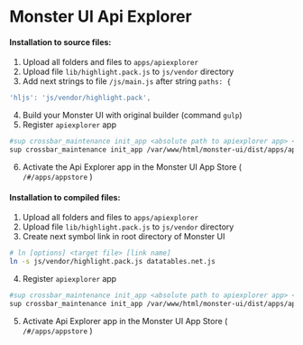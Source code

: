 # Monster UI Api Explorer

#### Installation to source files:
1. Upload all folders and files to `apps/apiexplorer`
2. Upload file `lib/highlight.pack.js` to `js/vendor` directory
3. Add next strings to file `/js/main.js` after string `paths: {`
``` javascript
'hljs': 'js/vendor/highlight.pack',
```
4. Build your Monster UI with original builder (command `gulp`)
5. Register `apiexplorer` app
```bash
#sup crossbar_maintenance init_app <absolute path to apiexplorer app> <your api base url>
sup crossbar_maintenance init_app /var/www/html/monster-ui/dist/apps/apiexplorer https://site.com:8443/v2/ 
```
6. Activate the Api Explorer app in the Monster UI App Store ( `/#/apps/appstore` )

#### Installation to compiled files:
1. Upload all folders and files to `apps/apiexplorer`
2. Upload file `lib/highlight.pack.js` to `js/vendor` directory
3. Create next symbol link in root directory of Monster UI
```bash
# ln [options] <target file> [link name]
ln -s js/vendor/highlight.pack.js datatables.net.js
```
4. Register `apiexplorer` app
```bash
#sup crossbar_maintenance init_app <absolute path to apiexplorer app> <your api base url>
sup crossbar_maintenance init_app /var/www/html/monster-ui/dist/apps/apiexplorer https://site.com:8443/v2/ 
```
5. Activate Api Explorer app in the Monster UI App Store ( `/#/apps/appstore` )